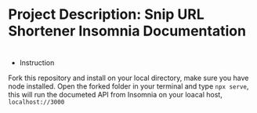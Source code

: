 # <h1>Project Description: Snip URL Shortener Insomnia Documentation<h1>

- Instruction

Fork this repository and install on your local directory, make sure you have node installed. Open the forked folder in  your terminal and type `npx serve`, this will run the documeted API from Insomnia on your loacal host, `localhost://3000`